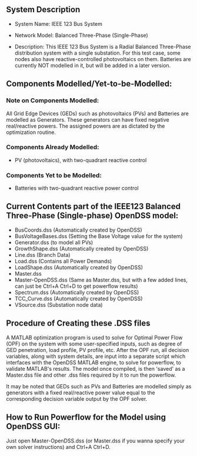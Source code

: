## System Description

- System Name: IEEE 123 Bus System

- Network Model: Balanced Three-Phase (Single-Phase)

- Description: This IEEE 123 Bus System is a Radial Balanced Three-Phase distribution system with a single substation. For this test case, some nodes also have reactive-controlled photovoltaics on them. Batteries are currently NOT modelled in it, but will be added in a later version.

## Components Modelled/Yet-to-be-Modelled: 

### Note on Components Modelled: 
All Grid Edge Devices (GEDs) such as photovoltaics (PVs) and Batteries are modelled as Generators. These generators can have fixed negative real/reactive powers. The assigned powers are as dictated by the optimization routine.

### Components Already Modelled:
- PV (photovoltaics), with two-quadrant reactive control

### Components Yet to be Modelled: 
- Batteries with two-quadrant reactive power control

## Current Contents part of the IEEE123 Balanced Three-Phase (Single-phase) OpenDSS model:

- BusCoords.dss (Automatically created by OpenDSS)
- BusVoltageBases.dss (Setting the Base Voltage value for the system)
- Generator.dss (to model all PVs)
- GrowthShape.dss (Automatically created by OpenDSS)
- Line.dss (Branch Data)
- Load.dss (Contains all Power Demands)
- LoadShape.dss (Automatically created by OpenDSS)
- Master.dss
- Master-OpenDSS.dss (Same as Master.dss, but with a few added lines, can just be Ctrl+A Ctrl+D to get powerflow results)
- Spectrum.dss (Automatically created by OpenDSS)
- TCC_Curve.dss (Automatically created by OpenDSS)
- VSource.dss (Substation node data)

## Procedure of Creating these .DSS files
A MATLAB optimization program is used to solve for Optimal Power Flow (OPF) on the system 
with some user-specified inputs, such as degree of GED penetration, load profile, 
PV profile, etc.
After the OPF run, all decision variables, along with system details, are
input into a separate script which interfaces with the OpenDSS MATLAB engine,
to solve for powerflow, to validate MATLAB's results.
The model once compiled, is then 'saved' as a Master.dss file and other .dss
files required by it to run the powerflow.

It may be noted that GEDs such as PVs and Batteries are modelled simply as
generators with a fixed real/reactive power value equal to the corresponding 
decision variable output by the OPF solver.

## How to Run Powerflow for the Model using OpenDSS GUI:

Just open Master-OpenDSS.dss (or Master.dss if you wanna specify your own solver
instructions) and Ctrl+A Ctrl+D.